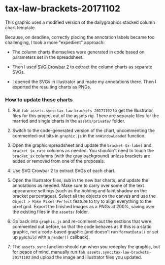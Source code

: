 tax-law-brackets-20171102
=========================

This graphic uses a modified version of the dailygraphics stacked column chart template.

Because, on deadline, correctly placing the annotation labels became too challenging, I took a more "expedient" approach:

- The column charts themselves were generated in code based on parameters set in the spreadsheet.

- Then I used [SVG Crowbar 2](https://nytimes.github.io/svg-crowbar/) to extract the column charts as separate SVGs.

- I opened the SVGs in Illustrator and made my annotations there. Then I exported the resulting charts as PNGs.

### How to update these charts

1. Run `fab assets.sync:tax-law-brackets-20171102` to get the Illustrator files for this project out of the assets rig. There are separate files for the married and single charts in the `assets/private/` folder.

2. Switch to the code-generated version of the chart, uncommenting the commented-out bits in `graphic.js` in the `onWindowLoaded` function.

3. Open the graphic spreadsheet and update the `bracket-$x-label` and `bracket_$x_rate` columns as needed. You shouldn't need to touch the `bracket_$x` columns (with the gray background) unless brackets are added or removed from one of the proposals.

4. Use SVG Crowbar 2 to extract SVGs of each chart.

5. Open the Illustrator files, sub in the new bar charts, and update the annotations as needed. Make sure to carry over some of the text appearance settings (such as the bolding and faint shadow on the bracket percentages). Select all the objects on the canvas and use the `Object > Make Pixel Perfect` feature to try to align everything to the pixel grid. Export the finished images as a PNGs at 200%, saving over the existing files in the `assets/` folder.

6. Go back into `graphic.js` and re-comment-out the sections that were commented out before, so that the code behaves as if this is a static graphic, not a code-based graphic (and doesn't run `formatData()` or set up `pymChild` with a `render()` callback).

7. The `assets.sync` function should run when you redeploy the graphic, but for peace of mind, manually run `fab assets.sync:tax-law-brackets-20171102` and upload the image and Illustrator files you updated.
